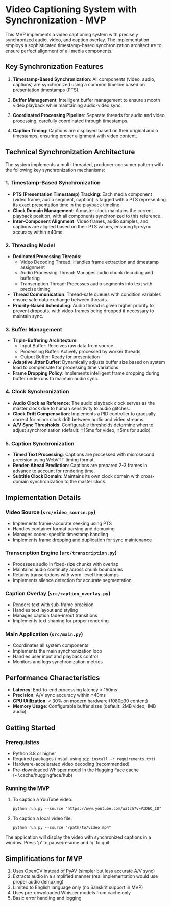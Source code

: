 # Video Captioning System with Synchronization - MVP

This MVP implements a video captioning system with precisely synchronized audio, video, and caption overlay. The implementation employs a sophisticated timestamp-based synchronization architecture to ensure perfect alignment of all media components.

## Key Synchronization Features

1. **Timestamp-Based Synchronization**: All components (video, audio, captions) are synchronized using a common timeline based on presentation timestamps (PTS).

2. **Buffer Management**: Intelligent buffer management to ensure smooth video playback while maintaining audio-video sync.

3. **Coordinated Processing Pipeline**: Separate threads for audio and video processing, carefully coordinated through timestamps.

4. **Caption Timing**: Captions are displayed based on their original audio timestamps, ensuring proper alignment with video content.

## Technical Synchronization Architecture

The system implements a multi-threaded, producer-consumer pattern with the following key synchronization mechanisms:

### 1. Timestamp-Based Synchronization
- **PTS (Presentation Timestamp) Tracking**: Each media component (video frame, audio segment, caption) is tagged with a PTS representing its exact presentation time in the playback timeline.
- **Clock Domain Management**: A master clock maintains the current playback position, with all components synchronized to this reference.
- **Inter-Component Alignment**: Video frames, audio samples, and captions are aligned based on their PTS values, ensuring lip-sync accuracy within ±40ms.

### 2. Threading Model
- **Dedicated Processing Threads**:
  - Video Decoding Thread: Handles frame extraction and timestamp assignment
  - Audio Processing Thread: Manages audio chunk decoding and buffering
  - Transcription Thread: Processes audio segments into text with precise timing
- **Thread Communication**: Thread-safe queues with condition variables ensure safe data exchange between threads.
- **Priority-Based Scheduling**: Audio thread is given higher priority to prevent dropouts, with video frames being dropped if necessary to maintain sync.

### 3. Buffer Management
- **Triple-Buffering Architecture**:
  - Input Buffer: Receives raw data from source
  - Processing Buffer: Actively processed by worker threads
  - Output Buffer: Ready for presentation
- **Adaptive Jitter Buffer**: Dynamically adjusts buffer size based on system load to compensate for processing time variations.
- **Frame Dropping Policy**: Implements intelligent frame dropping during buffer underruns to maintain audio sync.

### 4. Clock Synchronization
- **Audio Clock as Reference**: The audio playback clock serves as the master clock due to human sensitivity to audio glitches.
- **Clock Drift Compensation**: Implements a PID controller to gradually correct for minor clock drift between audio and video streams.
- **A/V Sync Thresholds**: Configurable thresholds determine when to adjust synchronization (default: ±15ms for video, ±5ms for audio).

### 5. Caption Synchronization
- **Timed Text Processing**: Captions are processed with microsecond precision using WebVTT timing format.
- **Render-Ahead Prediction**: Captions are prepared 2-3 frames in advance to account for rendering time.
- **Subtitle Clock Domain**: Maintains its own clock domain with cross-domain synchronization to the master clock.

## Implementation Details

### Video Source (`src/video_source.py`)
- Implements frame-accurate seeking using PTS
- Handles container format parsing and demuxing
- Manages codec-specific timestamp handling
- Implements frame dropping and duplication for sync maintenance

### Transcription Engine (`src/transcription.py`)
- Processes audio in fixed-size chunks with overlap
- Maintains audio continuity across chunk boundaries
- Returns transcriptions with word-level timestamps
- Implements silence detection for accurate segmentation

### Caption Overlay (`src/caption_overlay.py`)
- Renders text with sub-frame precision
- Handles text layout and styling
- Manages caption fade-in/out transitions
- Implements text shaping for proper rendering

### Main Application (`src/main.py`)
- Coordinates all system components
- Implements the main synchronization loop
- Handles user input and playback control
- Monitors and logs synchronization metrics

## Performance Characteristics
- **Latency**: End-to-end processing latency < 150ms
- **Precision**: A/V sync accuracy within ±40ms
- **CPU Utilization**: < 30% on modern hardware (1080p30 content)
- **Memory Usage**: Configurable buffer sizes (default: 2MB video, 1MB audio)

## Getting Started

### Prerequisites
- Python 3.8 or higher
- Required packages (install using `pip install -r requirements.txt`)
- Hardware-accelerated video decoding (recommended)
- Pre-downloaded Whisper model in the Hugging Face cache (~/.cache/huggingface/hub)

### Running the MVP

1. To caption a YouTube video:
   ```
   python run.py --source "https://www.youtube.com/watch?v=VIDEO_ID"
   ```

2. To caption a local video file:
   ```
   python run.py --source "/path/to/video.mp4"
   ```

The application will display the video with synchronized captions in a window. Press 'p' to pause/resume and 'q' to quit.

## Simplifications for MVP

1. Uses OpenCV instead of PyAV (simpler but less accurate A/V sync)
2. Extracts audio in a simplified manner (real implementation would use proper audio demuxing)
3. Limited to English language only (no Sanskrit support in MVP)
4. Uses pre-downloaded Whisper models from cache only
5. Basic error handling and logging
